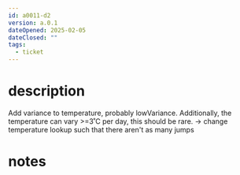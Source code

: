 ```yaml
---
id: a0011-d2
version: a.0.1
dateOpened: 2025-02-05
dateClosed: ""
tags:
  - ticket
---
```

# description
Add variance to temperature, probably lowVariance.
Additionally, the temperature can vary >=3˚C per day, this should be rare. -> change temperature lookup such that there aren't as many jumps
# notes
